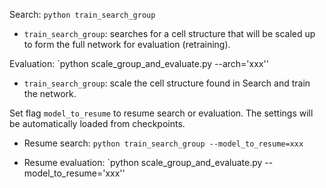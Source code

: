 Search: `python train_search_group`
- `train_search_group`: searches for a cell structure that will be scaled up to form the full network for evaluation (retraining).

Evaluation: `python scale_group_and_evaluate.py --arch='xxx''
- `train_search_group`: scale the cell structure found in Search and train the network.

Set flag `model_to_resume` to resume search or evaluation. The settings will be automatically loaded from checkpoints.

- Resume search: `python train_search_group --model_to_resume=xxx`

- Resume evaluation: `python scale_group_and_evaluate.py --model_to_resume='xxx''
